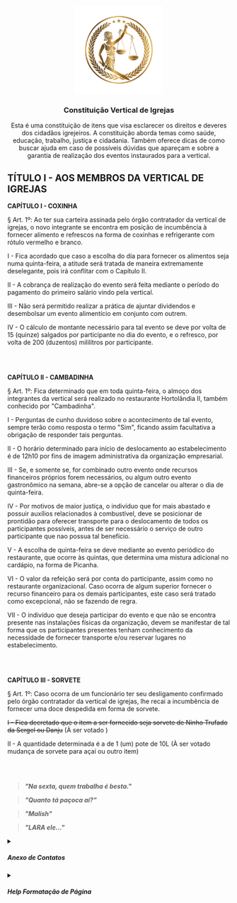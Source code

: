 <!-- [![7me][7me-logo]][7me-url] -->
<!-- [![ACMS][acms-logo]][acms-url] -->
<!-- [![ACMS+][acms-plus-logo]][acms-plus-url] -->
<!-- [![ASAS][asas-logo]][asas-url] -->

<!-- [![TEXTOOOO][IMAGEMMMM]][URLLLLLLLL] -->



<br />
<div align="center">
  <img src="logocabecalho.jpg" alt="Logo" width="200">
  
  <h3 align="center">Constituição Vertical de Igrejas</h3>

  <p align="center">
    Esta é uma constituição de itens que visa esclarecer os direitos e deveres
    dos cidadãos igrejeiros. 
    A constituição aborda temas como saúde, educação, trabalho, justiça e cidadania.
    Também oferece dicas de como buscar ajuda em caso de possíveis dúvidas que
    apareçam e sobre a garantia de realização dos eventos instaurados para a vertical.
  </p>
</div>

## TÍTULO I - AOS MEMBROS DA VERTICAL DE IGREJAS

**CAPÍTULO I - COXINHA**

§ Art. 1º: Ao ter sua carteira assinada pelo órgão contratador da vertical de igrejas, o novo integrante se encontra em posição de incumbência à fornecer alimento e refrescos na forma de coxinhas e refrigerante com rótulo vermelho e branco.

I - Fica acordado que caso a escolha do dia para fornecer os alimentos seja numa quinta-feira, a atitude será tratada de maneira extremamente deselegante, pois irá conflitar com o Capítulo II.

II - A cobrança de realização do evento será feita mediante o período do pagamento do primeiro salário vindo pela vertical.

III - Não será permitido realizar a prática de ajuntar dividendos e desembolsar um evento alimentício em conjunto com outrem.

IV - O cálculo de montante necessário para tal evento se deve por volta de 15 (quinze) salgados por participante no dia do evento, e o refresco, por volta de 200 (duzentos) mililitros por participante.

<br><br>

**CAPÍTULO II - CAMBADINHA**

§ Art. 1º: Fica determinado que em toda quinta-feira, o almoço dos integrantes da vertical será realizado no restaurante Hortolândia II, também conhecido por "Cambadinha".

I - Perguntas de cunho duvidoso sobre o acontecimento de tal evento, sempre terão como resposta o termo "Sim", ficando assim facultativa a obrigação de responder tais perguntas.

II - O horário determinado para início de deslocamento ao estabelecimento é de 12h10 por fins de imagem administrativa da organização empresarial.

III - Se, e somente se, for combinado outro evento onde recursos financeiros próprios forem necessários, ou algum outro evento gastronômico na semana, abre-se a opção de cancelar ou alterar o dia de quinta-feira.

IV - Por motivos de maior justiça, o indivíduo que for mais abastado e possuir auxílios relacionados à combustível, deve se posicionar de prontidão para oferecer transporte para o deslocamento de todos os participantes possíveis, antes de ser necessário o serviço de outro participante que nao possua tal benefício.

V - A escolha de quinta-feira se deve mediante ao evento periódico do restaurante, que ocorre às quintas, que determina uma mistura adicional no cardápio, na forma de Picanha.

VI - O valor da refeição será por conta do participante, assim como no restaurante organizacional. Caso ocorra de algum superior fornecer o recurso financeiro para os demais participantes, este caso será tratado como excepcional, não se fazendo de regra.

VII - O indivíduo que deseja participar do evento e que não se encontra presente nas instalações físicas da organização, devem se manifestar de tal forma que os participantes presentes tenham conhecimento da necessidade de fornecer transporte e/ou reservar lugares no estabelecimento.


<br><br>

**CAPÍTULO III - SORVETE**

§ Art. 1º: Caso ocorra de um funcionário ter seu desligamento confirmado pelo órgão contratador da vertical de igrejas, lhe recai a incumbência de fornecer uma doce despedida em forma de sorvete.

~~I - Fica decretado que o item a ser fornecido seja sorvete de Ninho Trufado da Sergel ou Danju~~ (À ser votado )

II - A quantidade determinada é a de 1 (um) pote de 10L (À ser votado mudança de sorvete para açaí ou outro item)

<br><br>

> _**"Na sexta, quem trabalha é besta."**_

> _**"Quanto tá paçoca aí?"**_

> _**"Malish"**_

> _**"LARA ele..."**_

<details>
<summary><h5>Anexo de Contatos</h5></summary>

- Cantinho dos Salgados (19) 98993-1065 💬
  
- Zezé Salgados (19) ?????-????
  
- Aníbal (19) 3370-0928 📞 / (19) 98307 7430 💬
  
- Cambadinha (Hortolândia II) (19) 3845-2646 📞
  
- Danju (19) 3897-1701
  
- Sergel (19) 98305-0202

</details>

<details>
<summary><h5>Help Formatação de Página</h5></summary>

[Quickstart](https://docs.github.com/pt/get-started/writing-on-github/getting-started-with-writing-and-formatting-on-github/quickstart-for-writing-on-github)
<br>
[Sobre escrita e formatação no GitHub](https://docs.github.com/pt/get-started/writing-on-github/getting-started-with-writing-and-formatting-on-github/about-writing-and-formatting-on-github)
<br>
[Sintaxe básica de escrita e formatação no GitHub](https://docs.github.com/pt/get-started/writing-on-github/getting-started-with-writing-and-formatting-on-github/basic-writing-and-formatting-syntax)
<br>
[TEMPLATE](https://github.com/othneildrew/Best-README-Template)

</details>







[asas-logo]: https://asas.sdasystems.org/assets/images/logo-branco-asas.png
[acms-plus-logo]: https://static.vecteezy.com/system/resources/thumbnails/021/556/112/small/error-404-page-not-found-contour-illustration-of-a-small-chibi-who-sits-next-to-a-screwdriver-and-a-broken-wire-for-the-design-vector.jpg
[acms-logo]: https://static.vecteezy.com/system/resources/thumbnails/021/556/112/small/error-404-page-not-found-contour-illustration-of-a-small-chibi-who-sits-next-to-a-screwdriver-and-a-broken-wire-for-the-design-vector.jpg
[7me-logo]: https://static.vecteezy.com/system/resources/thumbnails/021/556/112/small/error-404-page-not-found-contour-illustration-of-a-small-chibi-who-sits-next-to-a-screwdriver-and-a-broken-wire-for-the-design-vector.jpg

[asas-url]: https://asas.sdasystems.org/
[7me-url]: https://en.wikipedia.org/wiki/HTTP_404
[acms-url]: https://en.wikipedia.org/wiki/HTTP_404
[acms-plus-url]: https://en.wikipedia.org/wiki/HTTP_404








